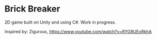 # Brick Breaker
2D game built on Unity and using C#. Work in progress.

Inspired by: Zigurous, https://www.youtube.com/watch?v=RYG8UExRkhA
